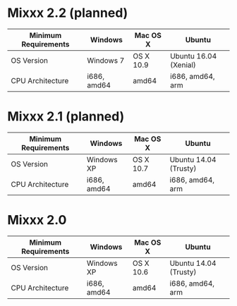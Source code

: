 # Mixxx 2.2 (planned)

| Minimum Requirements | Windows     | Mac OS X  | Ubuntu                |
| -------------------- | ----------- | --------- | --------------------- |
| OS Version           | Windows 7   | OS X 10.9 | Ubuntu 16.04 (Xenial) |
| CPU Architecture     | i686, amd64 | amd64     | i686, amd64, arm      |

# Mixxx 2.1 (planned)

| Minimum Requirements | Windows     | Mac OS X  | Ubuntu                |
| -------------------- | ----------- | --------- | --------------------- |
| OS Version           | Windows XP  | OS X 10.7 | Ubuntu 14.04 (Trusty) |
| CPU Architecture     | i686, amd64 | amd64     | i686, amd64, arm      |

# Mixxx 2.0

| Minimum Requirements | Windows     | Mac OS X  | Ubuntu                |
| -------------------- | ----------- | --------- | --------------------- |
| OS Version           | Windows XP  | OS X 10.6 | Ubuntu 14.04 (Trusty) |
| CPU Architecture     | i686, amd64 | amd64     | i686, amd64, arm      |

